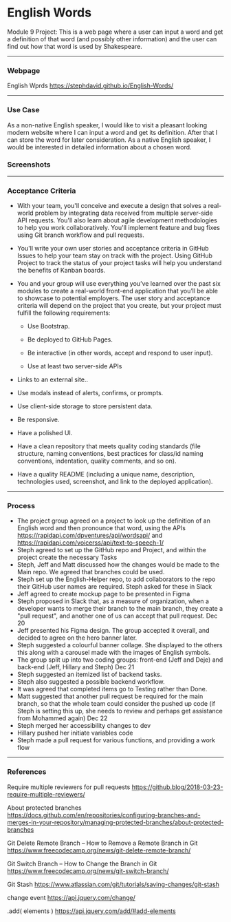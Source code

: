 
# English Words

Module 9 Project: This is a web page where a user can input a word and get a definition of that word (and possibly other information) and the user can find out how that word is used by Shakespeare.

---

### Webpage

English Wprds
https://stephdavid.github.io/English-Words/

---

### Use Case

As a non-native English speaker, I would like to visit a pleasant looking modern website where I can input a word and get its definition. After that I can store the word for later consideration. As a native English speaker, I would be interested in detailed information about a chosen word.

### Screenshots

---


### Acceptance Criteria

* With your team, you'll conceive and execute a design that solves a real-world problem by integrating data received from multiple server-side API requests. You'll also learn about agile development methodologies to help you work collaboratively. You'll implement feature and bug fixes using Git branch workflow and pull requests.

* You'll write your own user stories and acceptance criteria in GitHub Issues to help your team stay on track with the project. Using GitHub Project to track the status of your project tasks will help you understand the benefits of Kanban boards.

* You and your group will use everything you’ve learned over the past six modules to create a real-world front-end application that you’ll be able to showcase to potential employers. The user story and acceptance criteria will depend on the project that you create, but your project must fulfill the following requirements:

   * Use Bootstrap.

    * Be deployed to GitHub Pages.

    * Be interactive (in other words, accept and respond to user input).

    * Use at least two server-side APIs 

* Links to an external site..

* Use modals instead of alerts, confirms, or prompts.

* Use client-side storage to store persistent data.

* Be responsive.

* Have a polished UI.

* Have a clean repository that meets quality coding standards (file structure, naming conventions, best practices for class/id naming conventions, indentation, quality comments, and so on).

* Have a quality README (including a unique name, description, technologies used, screenshot, and link to the deployed application).
 
---

### Process

* The project group agreed on a project to look up the definition of an English word and then pronounce that word, using the APIs https://rapidapi.com/dpventures/api/wordsapi/ and https://rapidapi.com/voicerss/api/text-to-speech-1/ 
* Steph agreed to set up the GitHub repo and Project, and within the project create the necessary Tasks
* Steph, Jeff and Matt discussed how the changes would be made to the Main repo. We agreed that branches could be used.
* Steph set up the English-Helper repo, to add collaborators to the repo their GitHub user names are required. Steph asked for these in Slack
* Jeff agreed to create mockup page to be presented in Figma
* Steph proposed in Slack that, as a measure of organization, when a developer wants to merge their branch to the main branch, they create a "pull request", and another one of us can accept that pull request.
Dec 20
* Jeff presented his Figma design. The group accepted it overall, and decided to agree on the hero banner later.
* Steph suggested a colourful banner collage. She displayed to the others this along with a carousel made with the images of English symbols. 
* The group split up into two coding groups: front-end (Jeff and Deje) and back-end (Jeff, Hillary and Steph)
Dec 21
* Steph suggested an itemized list of backend tasks.
* Steph also suggested a possible backend workflow.
* It was agreed that completed items go to Testing rather than Done.
* Matt suggested that another pull request be required for the main branch, so that the whole team could consider the pushed up code (if Steph is setting this up, she needs to review and perhaps get assistance from Mohammed again)
Dec 22
* Steph merged her accessibility changes to dev
* Hillary pushed her initiate variables code
* Steph made a pull request for various functions, and providing a work flow


---

### References

Require multiple reviewers for pull requests
https://github.blog/2018-03-23-require-multiple-reviewers/

About protected branches
https://docs.github.com/en/repositories/configuring-branches-and-merges-in-your-repository/managing-protected-branches/about-protected-branches

Git Delete Remote Branch – How to Remove a Remote Branch in Git
https://www.freecodecamp.org/news/git-delete-remote-branch/ 

Git Switch Branch – How to Change the Branch in Git
https://www.freecodecamp.org/news/git-switch-branch/

Git Stash
https://www.atlassian.com/git/tutorials/saving-changes/git-stash

change event
https://api.jquery.com/change/

.add( elements )
https://api.jquery.com/add/#add-elements